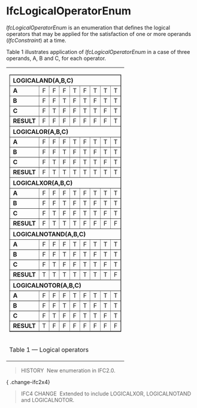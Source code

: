 IfcLogicalOperatorEnum
======================

_IfcLogicalOperatorEnum_ is an enumeration that defines the logical operators that may be applied for the satisfaction of one or more operands (_IfcConstraint_) at a time.

Table 1 illustrates application of _IfcLogicalOperatorEnum_ in a case of three operands, A, B and C, for each operator.

<table><tr><td>

<table border="1" cellspacing="0" cellpadding="0">
<th align="left" colspan="9">LOGICALAND(A,B,C)</th>
<tr>
<td><b>A</b></td>
<td align="center">F</td>
<td align="center">F</td>
<td align="center">F</td>
<td align="center">T</td>
<td align="center">F</td>
<td align="center">T</td>
<td align="center">T</td>
<td align="center">T</td>
</tr>
<tr>
<td><b>B</b></td>
<td align="center">F</td>
<td align="center">F</td>
<td align="center">T</td>
<td align="center">F</td>
<td align="center">T</td>
<td align="center">F</td>
<td align="center">T</td>
<td align="center">T</td>
</tr><tr>
<td><b>C</b></td>
<td align="center">F</td>
<td align="center">T</td>
<td align="center">F</td>
<td align="center">F</td>
<td align="center">T</td>
<td align="center">T</td>
<td align="center">F</td>
<td align="center">T</td>
</tr>
<tr>
<td><b>RESULT</b></td>
<td align="center">F</td>
<td align="center">F</td>
<td align="center">F</td>
<td align="center">F</td>
<td align="center">F</td>
<td align="center">F</td>
<td align="center">F</td>
<td align="center">T</td>
</tr>
<th align="left" colspan="9">LOGICALOR(A,B,C)</th>
<tr>
<td><b>A</b></td>
<td align="center">F</td>
<td align="center">F</td>
<td align="center">F</td>
<td align="center">T</td>
<td align="center">F</td>
<td align="center">T</td>
<td align="center">T</td>
<td align="center">T</td>
</tr>
<tr>
<td><b>B</b></td>
<td align="center">F</td>
<td align="center">F</td>
<td align="center">T</td>
<td align="center">F</td>
<td align="center">T</td>
<td align="center">F</td>
<td align="center">T</td>
<td align="center">T</td>
</tr><tr>
<td><b>C</b></td>
<td align="center">F</td>
<td align="center">T</td>
<td align="center">F</td>
<td align="center">F</td>
<td align="center">T</td>
<td align="center">T</td>
<td align="center">F</td>
<td align="center">T</td>
</tr>
<tr>
<td><b>RESULT</b></td>
<td align="center">F</td>
<td align="center">T</td>
<td align="center">T</td>
<td align="center">T</td>
<td align="center">T</td>
<td align="center">T</td>
<td align="center">T</td>
<td align="center">T</td>
</tr>
<th align="left" colspan="9">LOGICALXOR(A,B,C)</th>
<tr>
<td><b>A</b></td>
<td align="center">F</td>
<td align="center">F</td>
<td align="center">F</td>
<td align="center">T</td>
<td align="center">F</td>
<td align="center">T</td>
<td align="center">T</td>
<td align="center">T</td>
</tr>
<tr>
<td><b>B</b></td>
<td align="center">F</td>
<td align="center">F</td>
<td align="center">T</td>
<td align="center">F</td>
<td align="center">T</td>
<td align="center">F</td>
<td align="center">T</td>
<td align="center">T</td>
</tr><tr>
<td><b>C</b></td>
<td align="center">F</td>
<td align="center">T</td>
<td align="center">F</td>
<td align="center">F</td>
<td align="center">T</td>
<td align="center">T</td>
<td align="center">F</td>
<td align="center">T</td>
</tr>
<tr>
<td><b>RESULT</b></td>
<td align="center">F</td>
<td align="center">T</td>
<td align="center">T</td>
<td align="center">T</td>
<td align="center">F</td>
<td align="center">F</td>
<td align="center">F</td>
<td align="center">F</td>
</tr>
<th align="left" colspan="9">LOGICALNOTAND(A,B,C)</th>
<tr>
<td><b>A</b></td>
<td align="center">F</td>
<td align="center">F</td>
<td align="center">F</td>
<td align="center">T</td>
<td align="center">F</td>
<td align="center">T</td>
<td align="center">T</td>
<td align="center">T</td>
</tr>
<tr>
<td><b>B</b></td>
<td align="center">F</td>
<td align="center">F</td>
<td align="center">T</td>
<td align="center">F</td>
<td align="center">T</td>
<td align="center">F</td>
<td align="center">T</td>
<td align="center">T</td>
</tr><tr>
<td><b>C</b></td>
<td align="center">F</td>
<td align="center">T</td>
<td align="center">F</td>
<td align="center">F</td>
<td align="center">T</td>
<td align="center">T</td>
<td align="center">F</td>
<td align="center">T</td>
</tr>
<tr>
<td><b>RESULT</b></td>
<td align="center">T</td>
<td align="center">T</td>
<td align="center">T</td>
<td align="center">T</td>
<td align="center">T</td>
<td align="center">T</td>
<td align="center">T</td>
<td align="center">F</td>
</tr>
<th align="left" colspan="9">LOGICALNOTOR(A,B,C)</th>
<tr>
<td><b>A</b></td>
<td align="center">F</td>
<td align="center">F</td>
<td align="center">F</td>
<td align="center">T</td>
<td align="center">F</td>
<td align="center">T</td>
<td align="center">T</td>
<td align="center">T</td>
</tr>
<tr>
<td><b>B</b></td>
<td align="center">F</td>
<td align="center">F</td>
<td align="center">T</td>
<td align="center">F</td>
<td align="center">T</td>
<td align="center">F</td>
<td align="center">T</td>
<td align="center">T</td>
</tr><tr>
<td><b>C</b></td>
<td align="center">F</td>
<td align="center">T</td>
<td align="center">F</td>
<td align="center">F</td>
<td align="center">T</td>
<td align="center">T</td>
<td align="center">F</td>
<td align="center">T</td>
</tr>
<tr>
<td><b>RESULT</b></td>
<td align="center">T</td>
<td align="center">F</td>
<td align="center">F</td>
<td align="center">F</td>
<td align="center">F</td>
<td align="center">F</td>
<td align="center">F</td>
<td align="center">F</td>
</tr>
</table>

</td></tr>
<tr><td><p class="table">Table 1 &mdash; Logical operators</p></td></tr>
</table>

> HISTORY&nbsp; New enumeration in IFC2.0.

{ .change-ifc2x4}
> IFC4 CHANGE&nbsp; Extended to include LOGICALXOR, LOGICALNOTAND and LOGICALNOTOR.
